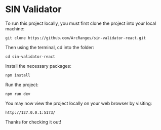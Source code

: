 # SIN Validator

To run this project locally, you must first clone the project into your local machine:

`git clone https://github.com/ArcRanges/sin-validator-react.git`

Then using the terminal, cd into the folder:

`cd sin-validator-react`

Install the necessary packages:

`npm install`

Run the project:

`npm run dev`

You may now view the project locally on your web browser by visiting:

`http://127.0.0.1:5173/`

Thanks for checking it out!
